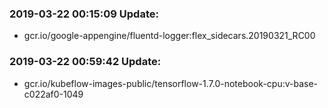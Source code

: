 ### 2019-03-22 00:15:09 Update:

- gcr.io/google-appengine/fluentd-logger:flex_sidecars.20190321_RC00
### 2019-03-22 00:59:42 Update:

- gcr.io/kubeflow-images-public/tensorflow-1.7.0-notebook-cpu:v-base-c022af0-1049
